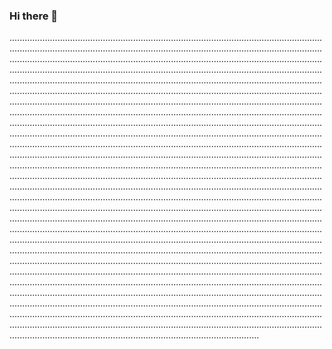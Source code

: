 ### Hi there 👋

...................................................................................................................................................................................................................................................................................................................................................................................................................................................................................................................................................................................................................................................................................................................................................................................................................................................................................................................................................................................................................................................................................................................................................................................................................................................................................................................................................................................................................................................................................................................................................................................................................................................................................................................................................................................................................................................................................................................................................................................................................................................................................................................................................................................................................................................................................................................................................................................................................................................................................................................................................................................................................................................................................................................................................................................................................................................................................................................................................................................................................................................................................................................................................................................................................................................................................................................................................................................................................................................................................................................................................................................................................................................................................................................